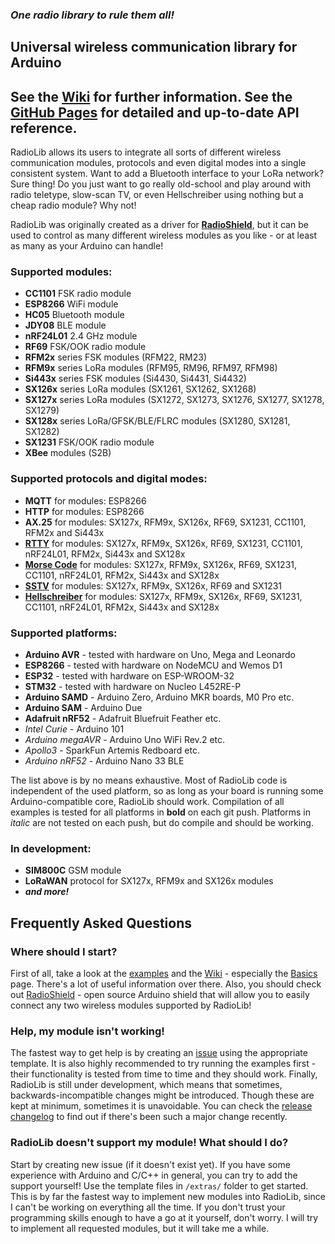 ### _One radio library to rule them all!_

## Universal wireless communication library for Arduino

## See the [Wiki](https://github.com/jgromes/RadioLib/wiki) for further information. See the [GitHub Pages](https://jgromes.github.io/RadioLib) for detailed and up-to-date API reference.

RadioLib allows its users to integrate all sorts of different wireless communication modules, protocols and even digital modes into a single consistent system.
Want to add a Bluetooth interface to your LoRa network? Sure thing! Do you just want to go really old-school and play around with radio teletype, slow-scan TV, or even Hellschreiber using nothing but a cheap radio module? Why not!

RadioLib was originally created as a driver for [__RadioShield__](https://github.com/jgromes/RadioShield), but it can be used to control as many different wireless modules as you like - or at least as many as your Arduino can handle!

### Supported modules:
* __CC1101__ FSK radio module
* __ESP8266__ WiFi module
* __HC05__ Bluetooth module
* __JDY08__ BLE module
* __nRF24L01__ 2.4 GHz module
* __RF69__ FSK/OOK radio module
* __RFM2x__ series FSK modules (RFM22, RM23)
* __RFM9x__ series LoRa modules (RFM95, RM96, RFM97, RFM98)
* __Si443x__ series FSK modules (Si4430, Si4431, Si4432)
* __SX126x__ series LoRa modules (SX1261, SX1262, SX1268)
* __SX127x__ series LoRa modules (SX1272, SX1273, SX1276, SX1277, SX1278, SX1279)
* __SX128x__ series LoRa/GFSK/BLE/FLRC modules (SX1280, SX1281, SX1282)
* __SX1231__ FSK/OOK radio module
* __XBee__ modules (S2B)

### Supported protocols and digital modes:
* __MQTT__ for modules: ESP8266
* __HTTP__ for modules: ESP8266
* __AX.25__ for modules: SX127x, RFM9x, SX126x, RF69, SX1231, CC1101, RFM2x and Si443x
* [__RTTY__](https://www.sigidwiki.com/wiki/RTTY) for modules: SX127x, RFM9x, SX126x, RF69, SX1231, CC1101, nRF24L01, RFM2x, Si443x and SX128x
* [__Morse Code__](https://www.sigidwiki.com/wiki/Morse_Code_(CW)) for modules: SX127x, RFM9x, SX126x, RF69, SX1231, CC1101, nRF24L01, RFM2x, Si443x and SX128x
* [__SSTV__](https://www.sigidwiki.com/wiki/SSTV) for modules: SX127x, RFM9x, SX126x, RF69 and SX1231
* [__Hellschreiber__](https://www.sigidwiki.com/wiki/Hellschreiber) for modules: SX127x, RFM9x, SX126x, RF69, SX1231, CC1101, nRF24L01, RFM2x, Si443x and SX128x

### Supported platforms:
* __Arduino AVR__ - tested with hardware on Uno, Mega and Leonardo
* __ESP8266__ - tested with hardware on NodeMCU and Wemos D1
* __ESP32__ - tested with hardware on ESP-WROOM-32
* __STM32__ - tested with hardware on Nucleo L452RE-P
* __Arduino SAMD__ - Arduino Zero, Arduino MKR boards, M0 Pro etc.
* __Arduino SAM__ - Arduino Due
* __Adafruit nRF52__ - Adafruit Bluefruit Feather etc.
* _Intel Curie_ - Arduino 101
* _Arduino megaAVR_ - Arduino Uno WiFi Rev.2 etc.
* _Apollo3_ - SparkFun Artemis Redboard etc.
* _Arduino nRF52_ - Arduino Nano 33 BLE

The list above is by no means exhaustive. Most of RadioLib code is independent of the used platform, so as long as your board is running some Arduino-compatible core, RadioLib should work. Compilation of all examples is tested for all platforms in __bold__ on each git push. Platforms in _italic_ are not tested on each push, but do compile and should be working.

### In development:
* __SIM800C__ GSM module
* __LoRaWAN__ protocol for SX127x, RFM9x and SX126x modules
* ___and more!___

## Frequently Asked Questions

### Where should I start?
First of all, take a look at the [examples](https://github.com/jgromes/RadioLib/tree/master/examples) and the [Wiki](https://github.com/jgromes/RadioLib/wiki) - especially the [Basics](https://github.com/jgromes/RadioLib/wiki/Basics) page. There's a lot of useful information over there. Also, you should check out [RadioShield](https://github.com/jgromes/RadioShield) - open source Arduino shield that will allow you to easily connect any two wireless modules supported by RadioLib!

### Help, my module isn't working!
The fastest way to get help is by creating an [issue](https://github.com/jgromes/RadioLib/issues/new?assignees=&labels=&template=bug_report.md&title=) using the appropriate template. It is also highly recommended to try running the examples first - their functionality is tested from time to time and they should work. Finally, RadioLib is still under development, which means that sometimes, backwards-incompatible changes might be introduced. Though these are kept at minimum, sometimes it is unavoidable. You can check the [release changelog](https://github.com/jgromes/RadioLib/releases) to find out if there's been such a major change recently.

### RadioLib doesn't support my module! What should I do?
Start by creating new issue (if it doesn't exist yet). If you have some experience with Arduino and C/C++ in general, you can try to add the support yourself! Use the template files in `/extras/` folder to get started. This is by far the fastest way to implement new modules into RadioLib, since I can't be working on everything all the time. If you don't trust your programming skills enough to have a go at it yourself, don't worry. I will try to implement all requested modules, but it will take me a while.
